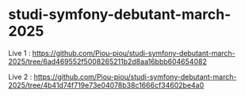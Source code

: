 # studi-symfony-debutant-march-2025

Live 1 : https://github.com/Piou-piou/studi-symfony-debutant-march-2025/tree/6ad469552f5008265211b2d8aa16bbb604654082

Live 2 : https://github.com/Piou-piou/studi-symfony-debutant-march-2025/tree/4b41d74f719e73e04078b38c1666cf34602be4a0